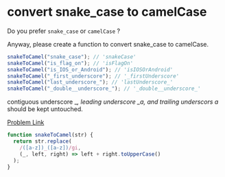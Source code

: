 # convert snake_case to camelCase

Do you prefer `snake_case` or `camelCase` ?

Anyway, please create a function to convert snake_case to camelCase.

```js
snakeToCamel("snake_case"); // 'snakeCase'
snakeToCamel("is_flag_on"); // 'isFlagOn'
snakeToCamel("is_IOS_or_Android"); // 'isIOSOrAndroid'
snakeToCamel("_first_underscore"); // '_firstUnderscore'
snakeToCamel("last_underscore_"); // 'lastUnderscore_'
snakeToCamel("_double__underscore_"); // '_double__underscore_'
```

contiguous underscore \__, leading underscore \_a, and trailing underscors a_ should be kept untouched.

[Problem Link](https://bigfrontend.dev/problem/convert-snake_case-to-camelCase)

```js
function snakeToCamel(str) {
  return str.replace(
    /([a-z])_([a-z])/gi,
    (_, left, right) => left + right.toUpperCase()
  );
}
```
